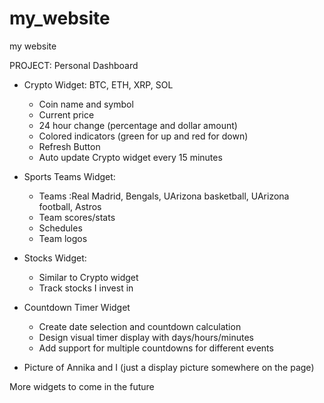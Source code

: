 # my_website
my website

PROJECT:
Personal Dashboard
- Crypto Widget: BTC, ETH, XRP, SOL
    - Coin name and symbol
    - Current price
    - 24 hour change (percentage and dollar amount)
    - Colored indicators (green for up and red for down)
    - Refresh Button
    - Auto update Crypto widget every 15 minutes

- Sports Teams Widget:
    - Teams :Real Madrid, Bengals, UArizona basketball, UArizona football, Astros
    - Team scores/stats
    - Schedules
    - Team logos

- Stocks Widget:
    - Similar to Crypto widget
    - Track stocks I invest in

- Countdown Timer Widget
    - Create date selection and countdown calculation
    - Design visual timer display with days/hours/minutes
    - Add support for multiple countdowns for different events

- Picture of Annika and I (just a display picture somewhere on the page)
    
More widgets to come in the future
